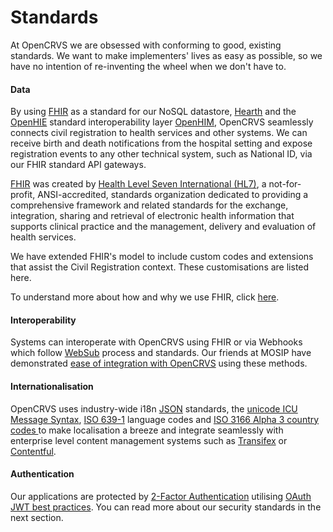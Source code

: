 # Standards

At OpenCRVS we are obsessed with conforming to good, existing standards.  We want to make implementers' lives as easy as possible, so we have no intention of re-inventing the wheel when we don't have to.&#x20;

#### **Data**

By using [FHIR](https://hl7.org/FHIR/) as a standard for our NoSQL datastore, [Hearth](https://github.com/jembi/hearth) and the [OpenHIE](https://ohie.org/) standard interoperability layer [OpenHIM](http://openhim.org/), OpenCRVS seamlessly connects civil registration to health services and other systems. We can receive birth and death notifications from the hospital setting and expose registration events to any other technical system, such as National ID, via our FHIR standard API gateways.

[FHIR](https://hl7.org/FHIR/) was created by [Health Level Seven International (HL7)](http://hl7.org/), a not-for-profit, ANSI-accredited, standards organization dedicated to providing a comprehensive framework and related standards for the exchange, integration, sharing and retrieval of electronic health information that supports clinical practice and the management, delivery and evaluation of health services.

We have extended FHIR's model to include custom codes and extensions that assist the Civil Registration context.  These customisations are listed here.

To understand more about how and why we use FHIR, click [here](interoperability/opencrvs-fhir-documents.md).

#### **Interoperability**

Systems can interoperate with OpenCRVS using FHIR or via Webhooks which follow [WebSub](https://www.w3.org/TR/websub/) process and standards. Our friends at MOSIP have demonstrated [ease of integration with OpenCRVS](https://docs.mosip.io/1.2.0/integrations/mosip-opencrvs-integration) using these methods.

#### **Internationalisation**

OpenCRVS uses industry-wide i18n [JSON](https://en.wikipedia.org/wiki/JSON) standards, the [unicode ICU Message Syntax](https://unicode-org.github.io/icu/userguide/format\_parse/messages/),  [ISO 639-1](https://en.wikipedia.org/wiki/List\_of\_ISO\_639-1\_codes) language codes and [ISO 3166 Alpha 3 country codes ](https://www.iban.com/country-codes)to make localisation a breeze and integrate seamlessly with enterprise level content management systems such as [Transifex](https://www.transifex.com/) or [Contentful](https://www.contentful.com/).

#### **Authentication**

Our applications are protected by [2-Factor Authentication](https://en.wikipedia.org/wiki/Multi-factor\_authentication) utilising [OAuth JWT best practices](https://tools.ietf.org/id/draft-ietf-oauth-jwt-bcp-02.html). You can read more about our security standards in the next section.
